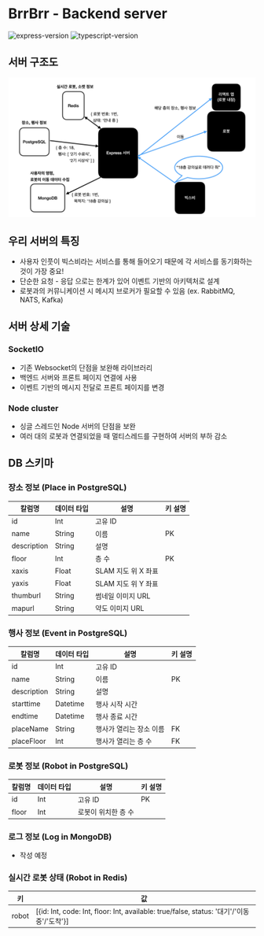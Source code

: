 # BrrBrr - Backend server

![express-version](https://img.shields.io/badge/express-4.17.1-infomational)
![typescript-version](https://img.shields.io/badge/typescript-3.9-blue)

## 서버 구조도

![서버 구조도](./images/serverMap.jpeg)

## 우리 서버의 특징

- 사용자 인풋이 빅스비라는 서비스를 통해 들어오기 때문에 각 서비스를 동기화하는 것이 가장 중요!
- 단순한 요청 - 응답 으로는 한계가 있어 이벤트 기반의 아키텍처로 설계
- 로봇과의 커뮤니케이션 시 메시지 브로커가 필요할 수 있음 (ex. RabbitMQ, NATS, Kafka)

## 서버 상세 기술

### SocketIO

- 기존 Websocket의 단점을 보완해 라이브러리
- 백엔드 서버와 프론트 페이지 연결에 사용
- 이벤트 기반의 메시지 전달로 프론트 페이지를 변경

### Node cluster

- 싱글 스레드인 Node 서버의 단점을 보완
- 여러 대의 로봇과 연결되었을 때 멀티스레드를 구현하여 서버의 부하 감소

## DB 스키마

### 장소 정보 (Place in PostgreSQL)

|칼럼명|데이터 타입|설명|키 설명|
|---|---|---|---|
|id|Int|고유 ID||
|name|String|이름|PK|
|description|String|설명||
|floor|Int|층 수|PK|
|xaxis|Float|SLAM 지도 위 X 좌표||
|yaxis|Float|SLAM 지도 위 Y 좌표||
|thumburl|String|썸네일 이미지 URL||
|mapurl|String|약도 이미지 URL||

### 행사 정보 (Event in PostgreSQL)

|칼럼명|데이터 타입|설명|키 설명|
|---|---|---|---|
|id|Int|고유 ID||
|name|String|이름|PK|
|description|String|설명||
|starttime|Datetime|행사 시작 시간||
|endtime|Datetime|행사 종료 시간||
|placeName|String|행사가 열리는 장소 이름|FK|
|placeFloor|Int|행사가 열리는 층 수|FK|

### 로봇 정보 (Robot in PostgreSQL)

칼럼명|데이터 타입|설명|키 설명|
|---|---|---|---|
|id|Int|고유 ID|PK|
|floor|Int|로봇이 위치한 층 수||

### 로그 정보 (Log in MongoDB)

- 작성 예정

### 실시간 로봇 상태 (Robot in Redis)

|키|값|
|---|---|
|robot|[{id: Int, code: Int, floor: Int, available: true/false, status: '대기'/'이동중'/'도착'}]|
